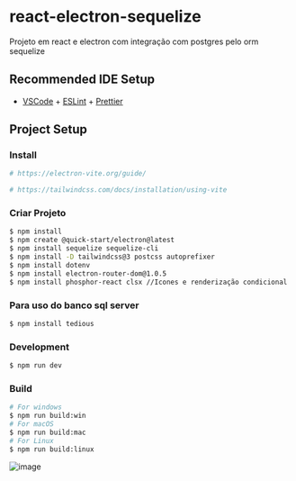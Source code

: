 # react-electron-sequelize

Projeto em react e electron com integração com postgres pelo orm sequelize

## Recommended IDE Setup

- [VSCode](https://code.visualstudio.com/) + [ESLint](https://marketplace.visualstudio.com/items?itemName=dbaeumer.vscode-eslint) + [Prettier](https://marketplace.visualstudio.com/items?itemName=esbenp.prettier-vscode)

## Project Setup

### Install
```bash
# https://electron-vite.org/guide/
```

```bash
# https://tailwindcss.com/docs/installation/using-vite
```

### Criar Projeto
```bash
$ npm install
$ npm create @quick-start/electron@latest
$ npm install sequelize sequelize-cli
$ npm install -D tailwindcss@3 postcss autoprefixer
$ npm install dotenv
$ npm install electron-router-dom@1.0.5
$ npm install phosphor-react clsx //Icones e renderização condicional
```

### Para uso do banco sql server
```bash
$ npm install tedious
```

### Development

```bash
$ npm run dev
```

### Build

```bash
# For windows
$ npm run build:win
# For macOS
$ npm run build:mac
# For Linux
$ npm run build:linux
```


![image](https://github.com/user-attachments/assets/5399ff2e-5e55-448b-96a1-e62450831708)


